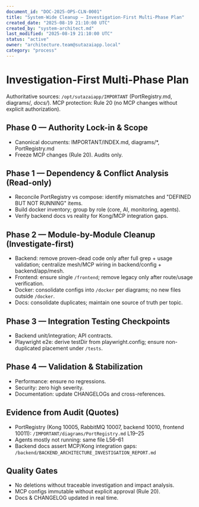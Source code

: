 ```yaml
---
document_id: "DOC-2025-OPS-CLN-0001"
title: "System-Wide Cleanup — Investigation-First Multi-Phase Plan"
created_date: "2025-08-19 21:10:00 UTC"
created_by: "system-architect.md"
last_modified: "2025-08-19 21:10:00 UTC"
status: "active"
owner: "architecture.team@sutazaiapp.local"
category: "process"
---
```


# Investigation-First Multi-Phase Plan

Authoritative sources: `/opt/sutazaiapp/IMPORTANT` (PortRegistry.md, diagrams/*, docs/*). MCP protection: Rule 20 (no MCP changes without explicit authorization).

## Phase 0 — Authority Lock-in & Scope
- Canonical documents: IMPORTANT/INDEX.md, diagrams/*, PortRegistry.md
- Freeze MCP changes (Rule 20). Audits only.

## Phase 1 — Dependency & Conflict Analysis (Read-only)
- Reconcile PortRegistry vs compose: identify mismatches and "DEFINED BUT NOT RUNNING" items.
- Build docker inventory; group by role (core, AI, monitoring, agents).
- Verify backend docs vs reality for Kong/MCP integration gaps.

## Phase 2 — Module-by-Module Cleanup (Investigate-first)
- Backend: remove proven-dead code only after full grep + usage validation; centralize mesh/MCP wiring in backend/config + backend/app/mesh.
- Frontend: ensure single `/frontend`; remove legacy only after route/usage verification.
- Docker: consolidate configs into `/docker` per diagrams; no new files outside `/docker`.
- Docs: consolidate duplicates; maintain one source of truth per topic.

## Phase 3 — Integration Testing Checkpoints
- Backend unit/integration; API contracts.
- Playwright e2e: derive testDir from playwright.config; ensure non-duplicated placement under `/tests`.

## Phase 4 — Validation & Stabilization
- Performance: ensure no regressions.
- Security: zero high severity.
- Documentation: update CHANGELOGs and cross-references.

## Evidence from Audit (Quotes)
- PortRegistry (Kong 10005, RabbitMQ 10007, backend 10010, frontend 10011): `/IMPORTANT/diagrams/PortRegistry.md` L19–25
- Agents mostly not running: same file L56–61
- Backend docs assert MCP/Kong integration gaps: `/backend/BACKEND_ARCHITECTURE_INVESTIGATION_REPORT.md`

## Quality Gates
- No deletions without traceable investigation and impact analysis.
- MCP configs immutable without explicit approval (Rule 20).
- Docs & CHANGELOG updated in real time.
